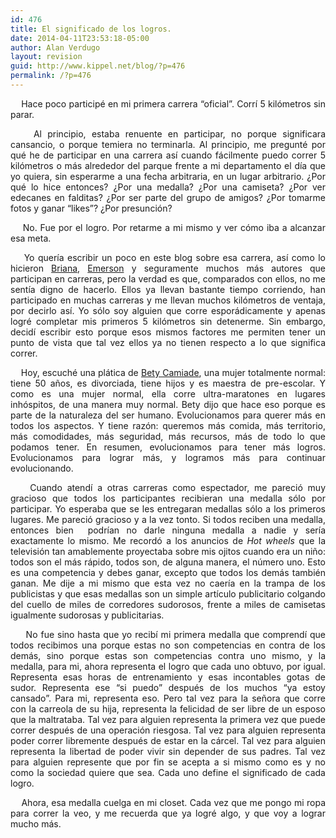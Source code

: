 ```yaml
---
id: 476
title: El significado de los logros.
date: 2014-04-11T23:53:18-05:00
author: Alan Verdugo
layout: revision
guid: http://www.kippel.net/blog/?p=476
permalink: /?p=476
---
```

<p style="text-align: justify;">
      Hace poco participé en mi primera carrera &#8220;oficial&#8221;. Corrí 5 kilómetros sin parar.
</p>

<p style="text-align: justify;">
      Al principio, estaba renuente en participar, no porque significara cansancio, o porque temiera no terminarla. Al principio, me pregunté por qué he de participar en una carrera así cuando fácilmente puedo correr 5 kilómetros o más alrededor del parque frente a mi departamento el día que yo quiera, sin esperarme a una fecha arbitraria, en un lugar arbitrario. ¿Por qué lo hice entonces? ¿Por una medalla? ¿Por una camiseta? ¿Por ver edecanes en falditas? ¿Por ser parte del grupo de amigos? ¿Por tomarme fotos y ganar &#8220;likes&#8221;? ¿Por presunción?
</p>

<p style="text-align: justify;">
      No. Fue por el logro. Por retarme a mi mismo y ver cómo iba a alcanzar esa meta.
</p>

<p style="text-align: justify;">
      Yo quería escribir un poco en este blog sobre esa carrera, así como lo hicieron <a title="Briana" href="http://metsonali.blogspot.mx/2014/04/el-reto.html" target="_blank">Briana</a>, <a title="Emerson" href="http://toxickore.blogspot.mx/2014/03/carrera-gnc-10k-con-los-republicanos-de.html" target="_blank">Emerson</a> y seguramente muchos más autores que participan en carreras, pero la verdad es que, comparados con ellos, no me sentía digno de hacerlo. Ellos ya llevan bastante tiempo corriendo, han participado en muchas carreras y me llevan muchos kilómetros de ventaja, por decirlo así. Yo sólo soy alguien que corre esporádicamente y apenas logré completar mis primeros 5 kilómetros sin detenerme. Sin embargo, decidí escribir esto porque esos mismos factores me permiten tener un punto de vista que tal vez ellos ya no tienen respecto a lo que significa correr.
</p>

<p style="text-align: justify;">
      Hoy, escuché una plática de <a title="Bety" href="https://twitter.com/betycamiade" target="_blank">Bety Camiade</a>, una mujer totalmente normal: tiene 50 años, es divorciada, tiene hijos y es maestra de pre-escolar. Y como es una mujer normal, ella corre ultra-maratones en lugares inhóspitos, de una manera muy normal. Bety dijo que hace eso porque es parte de la naturaleza del ser humano. Evolucionamos para querer más en todos los aspectos. Y tiene razón: queremos más comida, más territorio, más comodidades, más seguridad, más recursos, más de todo lo que podamos tener. En resumen, evolucionamos para tener más logros. Evolucionamos para lograr más, y logramos más para continuar evolucionando.
</p>

<p style="text-align: justify;">
      Cuando atendí a otras carreras como espectador, me pareció muy gracioso que todos los participantes recibieran una medalla sólo por participar. Yo esperaba que se les entregaran medallas sólo a los primeros lugares. Me pareció gracioso y a la vez tonto. Si todos reciben una medalla, entonces bien  podrían no darle ninguna medalla a nadie y sería exactamente lo mismo. Me recordó a los anuncios de <em>Hot wheels</em> que la televisión tan amablemente proyectaba sobre mis ojitos cuando era un niño: todos son el más rápido, todos son, de alguna manera, el número uno. Esto es una competencia y debes ganar, excepto que todos los demás también ganan. Me dije a mi mismo que esta vez no caería en la trampa de los publicistas y que esas medallas son un simple artículo publicitario colgando del cuello de miles de corredores sudorosos, frente a miles de camisetas igualmente sudorosas y publicitarias.
</p>

<p style="text-align: justify;">
       No fue sino hasta que yo recibí mi primera medalla que comprendí que todos recibimos una porque estas no son competencias en contra de los demás, sino porque estas son competencias contra uno mismo, y la medalla, para mi, ahora representa el logro que cada uno obtuvo, por igual. Representa esas horas de entrenamiento y esas incontables gotas de sudor. Representa ese &#8220;si puedo&#8221; después de los muchos &#8220;ya estoy cansado&#8221;. Para mi, representa eso. Pero tal vez para la señora que corre con la carreola de su hija, representa la felicidad de ser libre de un esposo que la maltrataba. Tal vez para alguien representa la primera vez que puede correr después de una operación riesgosa. Tal vez para alguien representa poder correr libremente después de estar en la cárcel. Tal vez para alguien representa la libertad de poder vivir sin depender de sus padres. Tal vez para alguien represente que por fin se acepta a si mismo como es y no como la sociedad quiere que sea. Cada uno define el significado de cada logro.
</p>

<p style="text-align: justify;">
      Ahora, esa medalla cuelga en mi closet. Cada vez que me pongo mi ropa para correr la veo, y me recuerda que ya logré algo, y que voy a lograr mucho más.
</p>

<p style="text-align: center;">
</p>